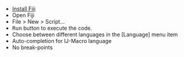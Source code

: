- [Install Fiji](https://imagej.net/software/fiji/downloads)
- Open Fiji
- <kdb>File > New > Script...</kbd>
- <kbd>Run</kbd> button to execute the code.
- Choose between different languages in the [Language] menu item
- Auto-completion for IJ-Macro language
- No break-points 
